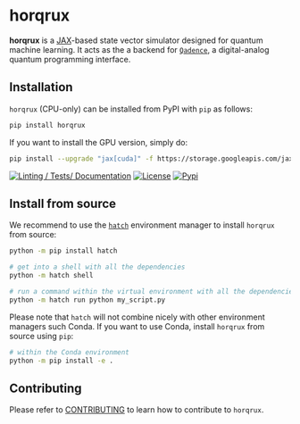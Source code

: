 # horqrux

**horqrux** is a [JAX](https://jax.readthedocs.io/en/latest/)-based state vector simulator designed for quantum machine learning.
It acts as the a backend for [`Qadence`](https://github.com/pasqal-io/qadence), a digital-analog quantum programming interface.

## Installation

`horqrux` (CPU-only) can be installed from PyPI with `pip` as follows:
```bash
pip install horqrux
```
If you want to install the GPU version, simply do:

```bash
pip install --upgrade "jax[cuda]" -f https://storage.googleapis.com/jax-releases/jax_releases.html
```

[![Linting / Tests/ Documentation](https://github.com/pasqal-io/horqrux/actions/workflows/run-tests-and-mypy.yml/badge.svg)](https://github.com/pasqal-io/horqrux/actions/workflows/run-tests-and-mypy.yml)
[![License](https://img.shields.io/badge/License-Apache_2.0-blue.svg)](https://opensource.org/licenses/Apache-2.0)
[![Pypi](https://badge.fury.io/py/horqrux.svg)](https://pypi.org/project/horqrux/)


## Install from source

We recommend to use the [`hatch`](https://hatch.pypa.io/latest/) environment manager to install `horqrux` from source:

```bash
python -m pip install hatch

# get into a shell with all the dependencies
python -m hatch shell

# run a command within the virtual environment with all the dependencies
python -m hatch run python my_script.py
```

Please note that `hatch` will not combine nicely with other environment managers such Conda. If you want to use Conda, install `horqrux` from source using `pip`:

```bash
# within the Conda environment
python -m pip install -e .
```

## Contributing

Please refer to [CONTRIBUTING](docs/CONTRIBUTING.md) to learn how to contribute to `horqrux`.
